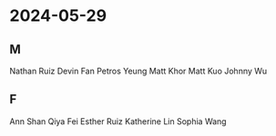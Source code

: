 # 2024-05-29
## M
Nathan Ruiz
Devin Fan
Petros Yeung
Matt Khor
Matt Kuo
Johnny Wu
## F
Ann Shan
Qiya Fei
Esther Ruiz
Katherine Lin
Sophia Wang
